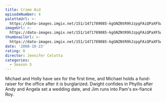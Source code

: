 ```yaml
---
title: Crime Aid
episodeNumber: 4
paletteUrl: >-
  https://dato-images.imgix.net/151/1471789085-kgGNZNtR9hJzpgFAiQPaXFSwgPh.jpg?auto=enhance&ch=DPR%2CWidth&palette=json
imageUrl: >-
  https://dato-images.imgix.net/151/1471789085-kgGNZNtR9hJzpgFAiQPaXFSwgPh.jpg?auto=compress%2Cformat&ch=DPR%2CWidth&w=500
thumbnailUrl: >-
  https://dato-images.imgix.net/151/1471789085-kgGNZNtR9hJzpgFAiQPaXFSwgPh.jpg?auto=enhance&ch=DPR%2CWidth&fit=crop&fm=jpg&h=280&w=500
date: '2008-10-23'
rating: 8
director: Jennifer Celotta
categories:
  - Season 5
---
```


Michael and Holly have sex for the first time, and Michael holds a fund-raiser for the office after it is burglarized. Dwight confides in Phyllis after Andy and Angela set a wedding date, and Jim runs into Pam's ex-fiancé Roy.